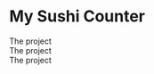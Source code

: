 <h1>My Sushi Counter</h1>
<summary>
  The project
</summary>
<summary>
  The project
</summary>
<summary>
  The project
</summary>
